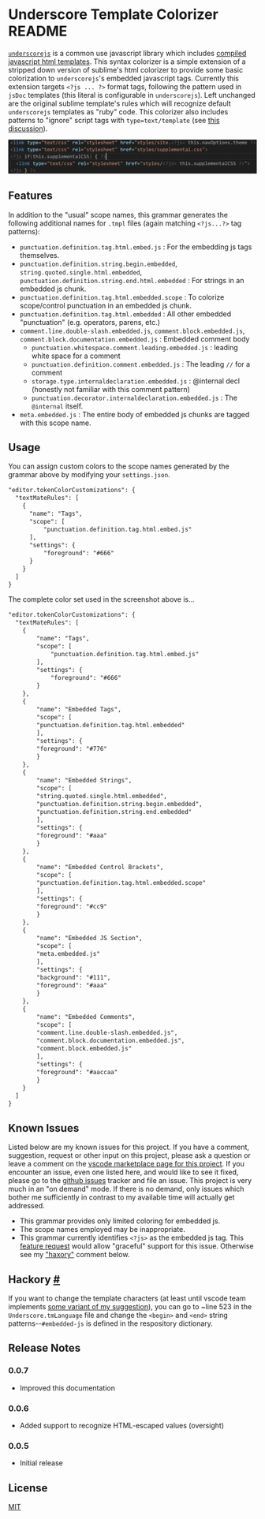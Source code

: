 
# Underscore Template Colorizer README

[`underscorejs`](https://underscorejs.org) is a common use javascript library which includes [compiled javascript html templates](https://underscorejs.org/#template).  This syntax colorizer is a simple extension of a stripped down version of sublime's html colorizer to provide some basic colorization to `underscorejs`'s embedded javascript tags.  Currently this extension targets `<?js ... ?>` format tags, following the pattern used in `jsDoc` templates (this literal is configurable in `underscorejs`).  Left unchanged are the original sublime template's rules which will recognize default `underscorejs` templates as "ruby" code.  This colorizer also includes patterns to "ignore" script tags with `type=text/template` (see [this discussion](https://stackoverflow.com/questions/9655039/sublime-text-2-recognize-underscore-templates-as-html/11886848#11886848)).

![Styled Templates](https://github.com/Shizen/tmplcolorizer/raw/master/styled.PNG "Example of styled .tmpl file")

## Features

In addition to the "usual" scope names, this grammar generates the following additional names for `.tmpl` files (again matching `<?js...?>` tag patterns):

- `punctuation.definition.tag.html.embed.js` :  For the embedding js tags themselves.
- `punctuation.definition.string.begin.embedded`, `string.quoted.single.html.embedded`, `punctuation.definition.string.end.html.embedded` : For strings in an embedded js chunk.
- `punctuation.definition.tag.html.embedded.scope` : To colorize scope/control punctuation in an embedded js chunk.
- `punctuation.definition.tag.html.embedded` : All other embedded "punctuation" (e.g. operators, parens, etc.)
- `comment.line.double-slash.embedded.js`, `comment.block.embedded.js`, `comment.block.documentation.embedded.js` : Embedded comment body
    - `punctuation.whitespace.comment.leading.embedded.js` : leading white space for a comment
    - `punctuation.definition.comment.embedded.js` : The leading `//` for a comment
    - `storage.type.internaldeclaration.embedded.js` : @internal decl (honestly not familiar with this comment pattern)
    - `punctuation.decorator.internaldeclaration.embedded.js` : The `@internal` itself.
- `meta.embedded.js` : The entire body of embedded js chunks are tagged with this scope name.

## Usage

You can assign custom colors to the scope names generated by the grammar above by modifying your `settings.json`.

    "editor.tokenColorCustomizations": {
      "textMateRules": [
        {
          "name": "Tags",
          "scope": [
              "punctuation.definition.tag.html.embed.js"
          ],
          "settings": {
              "foreground": "#666"
          }
        }
      ]
    }

The complete color set used in the screenshot above is...

    "editor.tokenColorCustomizations": {
      "textMateRules": [
        {
            "name": "Tags",
            "scope": [
                "punctuation.definition.tag.html.embed.js"
            ],
            "settings": {
                "foreground": "#666"
            }
        },
        {
            "name": "Embedded Tags",
            "scope": [
            "punctuation.definition.tag.html.embedded"
            ],
            "settings": {
            "foreground": "#776"
            }
        },
        {
            "name": "Embedded Strings",
            "scope": [
            "string.quoted.single.html.embedded",
            "punctuation.definition.string.begin.embedded",
            "punctuation.definition.string.end.embedded"
            ],
            "settings": {
            "foreground": "#aaa"
            }
        },
        {
            "name": "Embedded Control Brackets",
            "scope": [
            "punctuation.definition.tag.html.embedded.scope"
            ],
            "settings": {
            "foreground": "#cc9"
            }
        },
        {
            "name": "Embedded JS Section",
            "scope": [
            "meta.embedded.js"
            ],
            "settings": {
            "background": "#111",
            "foreground": "#aaa"
            }
        },
        {
            "name": "Embedded Comments",
            "scope": [
            "comment.line.double-slash.embedded.js",
            "comment.block.documentation.embedded.js",
            "comment.block.embedded.js"
            ],
            "settings": {
            "foreground": "#aaccaa"
            }
        }
      ]
    }

## Known Issues

Listed below are my known issues for this project.  If you have a comment, suggestion, request or other input on this project, please ask a question or leave a comment on the [vscode marketplace page for this project](https://marketplace.visualstudio.com/items?itemName=Shinworks.tmplcolorizer).  If you encounter an issue, even one listed here, and would like to see it fixed, please go to the [github issues](https://github.com/Shizen/tmplcolorizer/issues) tracker and file an issue.  This project is very much in an "on demand" mode.  If there is no demand, only issues which bother me sufficiently in contrast to my available time will actually get addressed.

- This grammar provides only limited coloring for embedded js.
- The scope names employed may be inappropriate.
- This grammar currently identifies `<?js>` as the embedded js tag.  This [feature request](https://github.com/Microsoft/vscode/issues/61277) would allow "graceful" support for this issue.  Otherwise see my ["haxory"](#haxory) comment below.

## Hackory <a name="haxory" href="#haxory">#</a>

If you want to change the template characters (at least until vscode team implements [some variant of my suggestion](https://github.com/Microsoft/vscode/issues/61277)), you can go to ~line 523 in the `Underscore.tmLanguage` file and change the `<begin>` and `<end>` string patterns--`#embedded-js` is defined in the respository dictionary.

## Release Notes

### 0.0.7

- Improved this documentation

### 0.0.6

- Added support to recognize HTML-escaped values (oversight)

### 0.0.5

- Initial release

## License
[MIT](https://github.com/Shizen/tmplcolorizer/blob/master/LICENSE.txt)